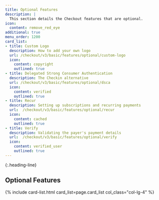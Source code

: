 ```yaml
---
title: Optional Features
description: |
  This section details the Checkout features that are optional.
icon:
  content: remove_red_eye
additional: true
menu_order: 1200
card_list:
- title: Custom Logo
  description: How to add your own logo
  url: /checkout/v3/basic/features/optional/custom-logo
  icon:
    content: copyright
    outlined: true
- title: Delegated Strong Consumer Authentication
  description: The Checkin alternative
  url: /checkout/v3/basic/features/optional/dsca
  icon:
    content: verified
    outlined: true
- title: Recur
  description: Setting up subscriptions and recurring payments
  url:  /checkout/v3/basic/features/optional/recur
  icon:
    content: cached
    outlined: true
- title: Verify
  description: Validating the payer's payment details
  url:  /checkout/v3/basic/features/optional/verify
  icon:
    content: verified_user
    outlined: true
---
```


{:.heading-line}

## Optional Features

{% include card-list.html card_list=page.card_list
    col_class="col-lg-4" %}
